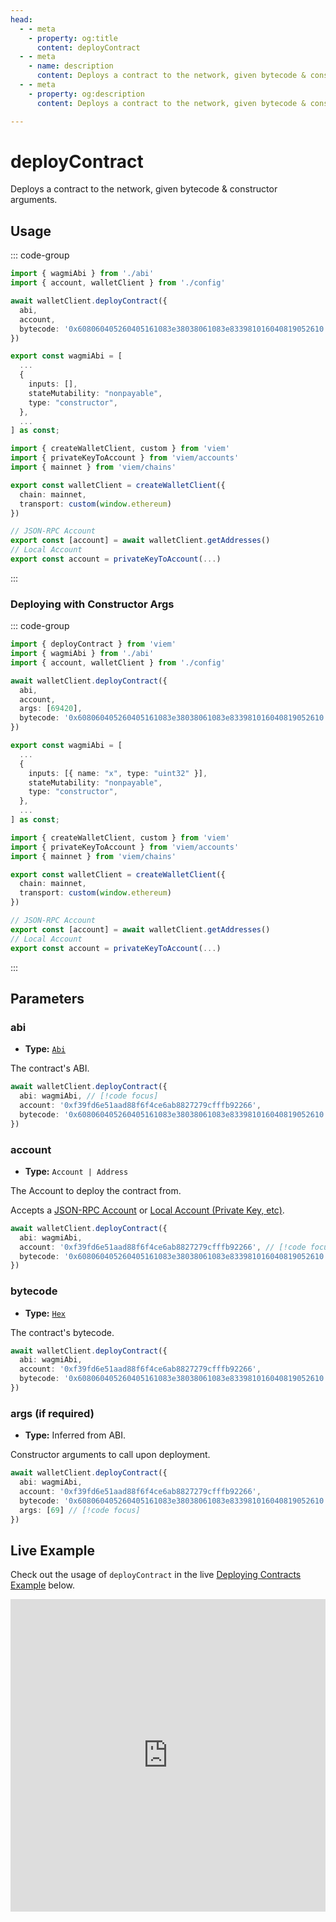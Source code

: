 ```yaml
---
head:
  - - meta
    - property: og:title
      content: deployContract
  - - meta
    - name: description
      content: Deploys a contract to the network, given bytecode & constructor arguments.
  - - meta
    - property: og:description
      content: Deploys a contract to the network, given bytecode & constructor arguments.

---
```


# deployContract

Deploys a contract to the network, given bytecode & constructor arguments.

## Usage

::: code-group

```ts [example.ts]
import { wagmiAbi } from './abi'
import { account, walletClient } from './config'

await walletClient.deployContract({
  abi,
  account,
  bytecode: '0x608060405260405161083e38038061083e833981016040819052610...',
})
```

```ts [abi.ts]
export const wagmiAbi = [
  ...
  {
    inputs: [],
    stateMutability: "nonpayable",
    type: "constructor",
  },
  ...
] as const;
```

```ts [client.ts]
import { createWalletClient, custom } from 'viem'
import { privateKeyToAccount } from 'viem/accounts'
import { mainnet } from 'viem/chains'

export const walletClient = createWalletClient({
  chain: mainnet,
  transport: custom(window.ethereum)
})

// JSON-RPC Account
export const [account] = await walletClient.getAddresses()
// Local Account
export const account = privateKeyToAccount(...)
```

:::

### Deploying with Constructor Args

::: code-group

```ts {7} [example.ts]
import { deployContract } from 'viem'
import { wagmiAbi } from './abi'
import { account, walletClient } from './config'

await walletClient.deployContract({
  abi,
  account,
  args: [69420],
  bytecode: '0x608060405260405161083e38038061083e833981016040819052610...',
})
```

```ts {4} [abi.ts]
export const wagmiAbi = [
  ...
  {
    inputs: [{ name: "x", type: "uint32" }],
    stateMutability: "nonpayable",
    type: "constructor",
  },
  ...
] as const;
```

```ts [client.ts]
import { createWalletClient, custom } from 'viem'
import { privateKeyToAccount } from 'viem/accounts'
import { mainnet } from 'viem/chains'

export const walletClient = createWalletClient({
  chain: mainnet,
  transport: custom(window.ethereum)
})

// JSON-RPC Account
export const [account] = await walletClient.getAddresses()
// Local Account
export const account = privateKeyToAccount(...)
```

:::

## Parameters

### abi

- **Type:** [`Abi`](/docs/glossary/types#abi)

The contract's ABI.

```ts
await walletClient.deployContract({
  abi: wagmiAbi, // [!code focus]
  account: '0xf39fd6e51aad88f6f4ce6ab8827279cfffb92266',
  bytecode: '0x608060405260405161083e38038061083e833981016040819052610...',
})
```

### account

- **Type:** `Account | Address`

The Account to deploy the contract from.

Accepts a [JSON-RPC Account](/docs/clients/wallet#json-rpc-accounts) or [Local Account (Private Key, etc)](/docs/clients/wallet#local-accounts-private-key-mnemonic-etc).

```ts
await walletClient.deployContract({
  abi: wagmiAbi, 
  account: '0xf39fd6e51aad88f6f4ce6ab8827279cfffb92266', // [!code focus]
  bytecode: '0x608060405260405161083e38038061083e833981016040819052610...',
})
```

### bytecode

- **Type:** [`Hex`](/docs/glossary/types#hex)

The contract's bytecode.

```ts
await walletClient.deployContract({
  abi: wagmiAbi,
  account: '0xf39fd6e51aad88f6f4ce6ab8827279cfffb92266',
  bytecode: '0x608060405260405161083e38038061083e833981016040819052610...', // [!code focus]
})
```

### args (if required)

- **Type:** Inferred from ABI.

Constructor arguments to call upon deployment.

```ts
await walletClient.deployContract({
  abi: wagmiAbi,
  account: '0xf39fd6e51aad88f6f4ce6ab8827279cfffb92266',
  bytecode: '0x608060405260405161083e38038061083e833981016040819052610...',
  args: [69] // [!code focus]
})
```

## Live Example

Check out the usage of `deployContract` in the live [Deploying Contracts Example](https://stackblitz.com/github/wagmi-dev/viem/tree/main/examples/contracts/deploying-contracts) below.

<iframe frameborder="0" width="100%" height="500px" src="https://stackblitz.com/github/wagmi-dev/viem/tree/main/examples/contracts/deploying-contracts?embed=1&file=index.ts&hideNavigation=1&hideDevTools=true&terminalHeight=0&ctl=1"></iframe>